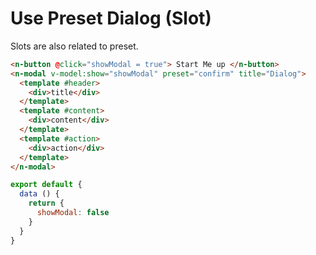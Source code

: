 # Use Preset Dialog (Slot)

Slots are also related to preset.

```html
<n-button @click="showModal = true"> Start Me up </n-button>
<n-modal v-model:show="showModal" preset="confirm" title="Dialog">
  <template #header>
    <div>title</div>
  </template>
  <template #content>
    <div>content</div>
  </template>
  <template #action>
    <div>action</div>
  </template>
</n-modal>
```

```js
export default {
  data () {
    return {
      showModal: false
    }
  }
}
```
